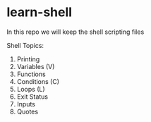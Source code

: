 # learn-shell

In this repo we will keep the shell scripting files

Shell Topics:

1. Printing
2. Variables (V)
3. Functions 
4. Conditions (C)
5. Loops (L)
6. Exit Status
7. Inputs
8. Quotes

